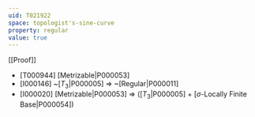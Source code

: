 ```yaml
---
uid: T021922
space: topologist's-sine-curve
property: regular
value: true
---
```

[[Proof]]

* [T000944] [Metrizable|P000053]
* [I000146] ~[$T_3$|P000005] => ~[Regular|P000011]
* [I000020] [Metrizable|P000053] => ([$T_3$|P000005] + [$\sigma$-Locally Finite Base|P000054])

